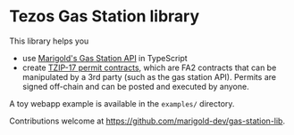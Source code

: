 # Tezos Gas Station library

This library helps you
- use [Marigold's Gas Station API](https://github.com/marigold-dev/gas-station) in TypeScript
- create [TZIP-17 permit contracts](https://tzip.tezosagora.org/proposal/tzip-17/), which are FA2
  contracts that can be manipulated by a 3rd party (such as the gas station API). Permits are signed
  off-chain and can be posted and executed by anyone.

A toy webapp example is available in the `examples/` directory.

Contributions welcome at https://github.com/marigold-dev/gas-station-lib.
